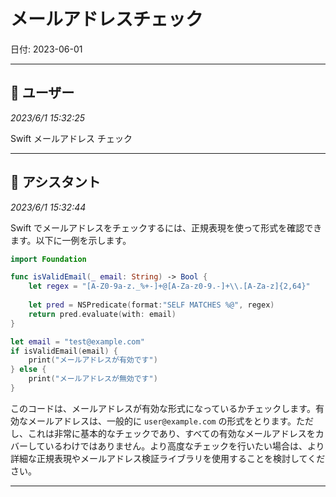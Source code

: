 # メールアドレスチェック

日付: 2023-06-01

---

## 👤 ユーザー
*2023/6/1 15:32:25*

Swift メールアドレス チェック

---

## 🤖 アシスタント
*2023/6/1 15:32:44*

Swift でメールアドレスをチェックするには、正規表現を使って形式を確認できます。以下に一例を示します。

```swift
import Foundation

func isValidEmail(_ email: String) -> Bool {
    let regex = "[A-Z0-9a-z._%+-]+@[A-Za-z0-9.-]+\\.[A-Za-z]{2,64}"
    
    let pred = NSPredicate(format:"SELF MATCHES %@", regex)
    return pred.evaluate(with: email)
}

let email = "test@example.com"
if isValidEmail(email) {
    print("メールアドレスが有効です")
} else {
    print("メールアドレスが無効です")
}
```

このコードは、メールアドレスが有効な形式になっているかチェックします。有効なメールアドレスは、一般的に `user@example.com` の形式をとります。ただし、これは非常に基本的なチェックであり、すべての有効なメールアドレスをカバーしているわけではありません。より高度なチェックを行いたい場合は、より詳細な正規表現やメールアドレス検証ライブラリを使用することを検討してください。

---
